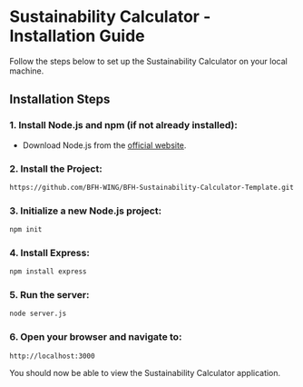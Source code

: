 
# Sustainability Calculator - Installation Guide

Follow the steps below to set up the Sustainability Calculator on your local machine.

## Installation Steps

### 1. Install Node.js and npm (if not already installed):

- Download Node.js from the [official website](https://nodejs.org/).

### 2. Install the Project:

```bash
https://github.com/BFH-WING/BFH-Sustainability-Calculator-Template.git
```

### 3. Initialize a new Node.js project:

```bash
npm init
```

### 4. Install Express:

```bash
npm install express
```


### 5. Run the server:

```bash
node server.js
```

### 6. Open your browser and navigate to:

```
http://localhost:3000
```

You should now be able to view the Sustainability Calculator application.
